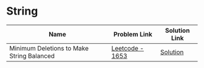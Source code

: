 # String


| Name       | Problem Link                       | Solution Link                      |
|--------------------|------------------------------------|-----------------------------------|
| Minimum Deletions to Make String Balanced          | [Leetcode - 1653](https://leetcode.com/problems/minimum-deletions-to-make-string-balanced)                | [Solution](https://github.com/moinhameed27/Ultimate-DSA/blob/main/String/Minimum%20Deletions%20to%20Make%20String%20Balanced.cpp)              |

